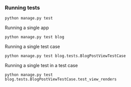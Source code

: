 ### Running tests

    python manage.py test

Running a single app

    python manage.py test blog

Running a single test case

    python manage.py test blog.tests.BlogPostViewTestCase

Running a single test in a test case

    python manage.py test blog.tests.BlogPostViewTestCase.test_view_renders

